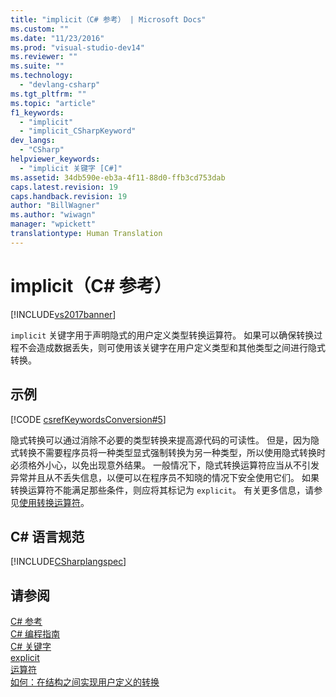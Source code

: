 ```yaml
---
title: "implicit（C# 参考） | Microsoft Docs"
ms.custom: ""
ms.date: "11/23/2016"
ms.prod: "visual-studio-dev14"
ms.reviewer: ""
ms.suite: ""
ms.technology: 
  - "devlang-csharp"
ms.tgt_pltfrm: ""
ms.topic: "article"
f1_keywords: 
  - "implicit"
  - "implicit_CSharpKeyword"
dev_langs: 
  - "CSharp"
helpviewer_keywords: 
  - "implicit 关键字 [C#]"
ms.assetid: 34db590e-eb3a-4f11-88d0-ffb3cd753dab
caps.latest.revision: 19
caps.handback.revision: 19
author: "BillWagner"
ms.author: "wiwagn"
manager: "wpickett"
translationtype: Human Translation
---
```

# implicit（C# 参考）
[!INCLUDE[vs2017banner](../../../csharp/includes/vs2017banner.md)]

`implicit` 关键字用于声明隐式的用户定义类型转换运算符。  如果可以确保转换过程不会造成数据丢失，则可使用该关键字在用户定义类型和其他类型之间进行隐式转换。  
  
## 示例  
 [!CODE [csrefKeywordsConversion#5](../CodeSnippet/VS_Snippets_VBCSharp/csrefKeywordsConversion#5)]  
  
 隐式转换可以通过消除不必要的类型转换来提高源代码的可读性。  但是，因为隐式转换不需要程序员将一种类型显式强制转换为另一种类型，所以使用隐式转换时必须格外小心，以免出现意外结果。  一般情况下，隐式转换运算符应当从不引发异常并且从不丢失信息，以便可以在程序员不知晓的情况下安全使用它们。  如果转换运算符不能满足那些条件，则应将其标记为 `explicit`。  有关更多信息，请参见[使用转换运算符](../../../csharp/programming-guide/statements-expressions-operators/using-conversion-operators.md)。  
  
## C\# 语言规范  
 [!INCLUDE[CSharplangspec](../../../csharp/language-reference/keywords/includes/csharplangspec_md.md)]  
  
## 请参阅  
 [C\# 参考](../../../csharp/language-reference/index.md)   
 [C\# 编程指南](../../../csharp/programming-guide/index.md)   
 [C\# 关键字](../../../csharp/language-reference/keywords/index.md)   
 [explicit](../../../csharp/language-reference/keywords/explicit.md)   
 [运算符](../../../csharp/language-reference/keywords/operator.md)   
 [如何：在结构之间实现用户定义的转换](../../../csharp/programming-guide/statements-expressions-operators/how-to-implement-user-defined-conversions-between-structs.md)